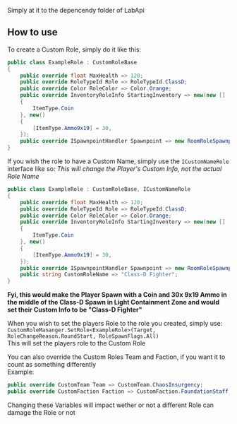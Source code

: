 Simply at it to the depencendy folder of LabApi

## How to use
To create a Custom Role, simply do it like this:
```csharp
public class ExampleRole : CustomRoleBase
{
    public override float MaxHealth => 120;
    public override RoleTypeId Role => RoleTypeId.ClassD;
    public override Color RoleColor => Color.Orange;
    public override InventoryRoleInfo StartingInventory => new(new []
    {
        ItemType.Coin
    }, new()
    {
        [ItemType.Ammo9x19] = 30,
    });
    public override ISpawnpointHandler Spawnpoint => new RoomRoleSpawnpoint(Vector3.zero, 0, 15, 0, 0, 1, 1, RoomName.LczClassDSpawn, FacilityZone.LightContainment);
}
```  
  
If you wish the role to have a Custom Name, simply use the `ICustomNameRole` interface like so:
*This will change the Player's Custom Info, not the actual Role Name*
```csharp
public class ExampleRole : CustomRoleBase, ICustomNameRole
{
    public override float MaxHealth => 120;
    public override RoleTypeId Role => RoleTypeId.ClassD;
    public override Color RoleColor => Color.Orange;
    public override InventoryRoleInfo StartingInventory => new(new []
    {
        ItemType.Coin
    }, new()
    {
        [ItemType.Ammo9x19] = 30,
    });
    public override ISpawnpointHandler Spawnpoint => new RoomRoleSpawnpoint(Vector3.zero, 0, 15, 0, 0, 1, 1, RoomName.LczClassDSpawn, FacilityZone.LightContainment);
    public string CustomRoleName => "Class-D Fighter";
}
```
**Fyi, this would make the Player Spawn with a Coin and 30x 9x19 Ammo in the middle of the Class-D Spawn in Light Containment Zone
and would set their Custom Info to be "Class-D Fighter"**

When you wish to set the players Role to the role you created, simply use:  
`CustomRoleMananger.SetRole<ExampleRole>(Target, RoleChangeReason.RoundStart, RoleSpawnFlags.All)`  
This will set the players role to the Custom Role

You can also override the Custom Roles Team and Faction, if you want it to count as something differently  
Example:
```csharp
public override CustomTeam Team => CustomTeam.ChaosInsurgency;
public override CustomFaction Faction => CustomFaction.FoundationStaff;
```  
Changing these Variables will impact wether or not a different Role can damage the Role or not
